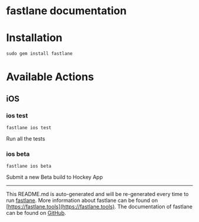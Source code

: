 fastlane documentation
================
# Installation
```
sudo gem install fastlane
```
# Available Actions
## iOS
### ios test
```
fastlane ios test
```
Run all the tests
### ios beta
```
fastlane ios beta
```
Submit a new Beta build to Hockey App

----

This README.md is auto-generated and will be re-generated every time to run [fastlane](https://fastlane.tools).
More information about fastlane can be found on [https://fastlane.tools](https://fastlane.tools).
The documentation of fastlane can be found on [GitHub](https://github.com/fastlane/fastlane/tree/master/fastlane).